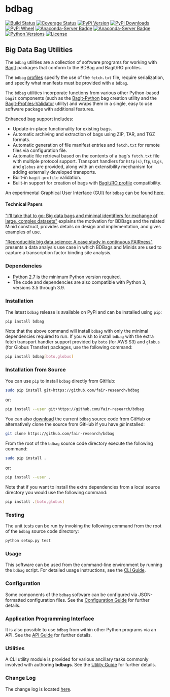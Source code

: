 # bdbag
[![Build Status](https://app.travis-ci.com/fair-research/bdbag.svg)](https://app.travis-ci.com/fair-research/bdbag)
[![Coverage Status](https://coveralls.io/repos/github/fair-research/bdbag/badge.svg?branch=master)](https://coveralls.io/github/fair-research/bdbag?branch=master)
[![PyPi Version](https://img.shields.io/pypi/v/bdbag.svg)](https://pypi.python.org/pypi/bdbag)
[![PyPi Downloads](https://img.shields.io/pypi/dm/bdbag)](https://pypistats.org/packages/bdbag)
[![PyPi Wheel](https://img.shields.io/pypi/wheel/bdbag.svg)](https://pypi.python.org/pypi/bdbag)
[![Anaconda-Server Badge](https://anaconda.org/conda-forge/bdbag/badges/version.svg)](https://anaconda.org/conda-forge/bdbag)
[![Anaconda-Server Badge](https://anaconda.org/conda-forge/bdbag/badges/downloads.svg)](https://anaconda.org/conda-forge/bdbag)
[![Python Versions](https://img.shields.io/pypi/pyversions/bdbag.svg)](https://pypi.python.org/pypi/bdbag)
[![License](https://img.shields.io/pypi/l/bdbag.svg)](http://www.apache.org/licenses/LICENSE-2.0)

## Big Data Bag Utilities

The `bdbag` utilities are a collection of software programs for working with
[BagIt](https://datatracker.ietf.org/doc/draft-kunze-bagit/) packages that conform to the BDBag and Bagit/RO profiles.

The `bdbag` [profiles](https://github.com/fair-research/bdbag/tree/master/profiles) specify the use of the `fetch.txt` 
file, require serialization, and specify what manifests must be provided with a `bdbag`.

The `bdbag` utilities incorporate functions from various other Python-based `bagit` components (such as the
[Bagit-Python](https://github.com/LibraryOfCongress/bagit-python) bag creation utility and the
[Bagit-Profiles-Validator](https://github.com/ruebot/bagit-profiles)
utility) and wraps them in a single, easy to use software package with additional features.

Enhanced bag support includes:

* Update-in-place functionality for existing bags.
* Automatic archiving and extraction of bags using ZIP, TAR, and TGZ formats.
* Automatic generation of file manifest entries and `fetch.txt` for remote files via configuration file.
* Automatic file retrieval based on the contents of a bag's `fetch.txt` file with multiple protocol support. Transport 
  handlers for `http(s)`,`ftp`,`s3`,`gs`, and `globus` are provided, along with an extensibility mechanism for adding 
  externally developed transports.  
* Built-in `bagit-profile` validation.
* Built-in support for creation of bags with [Bagit/RO profile](https://github.com/ResearchObject/bagit-ro) compatibility.

An experimental Graphical User Interface (GUI) for `bdbag` can be found [here](https://github.com/fair-research/bdbag_gui).

#### Technical Papers

["I'll take that to go: Big data bags and minimal identifiers for exchange of large, complex datasets"](https://zenodo.org/record/820878) explains the motivation for BDBags and the related Minid construct, provides details on design and implementation, and gives examples of use. 

["Reproducible big data science: A case study in continuous FAIRness"](https://www.biorxiv.org/content/early/2018/02/27/268755) presents a data analysis use case in which BDBags and Minids are used to capture a transcription factor binding site analysis.

### Dependencies

* [Python 2.7](https://www.python.org/downloads/release/python-27/) is the minimum Python version required.
* The code and dependencies are also compatible with Python 3, versions 3.5 through 3.9.

### Installation
The latest `bdbag` release is available on PyPi and can be installed using `pip`:

```sh
pip install bdbag
```

Note that the above command will install `bdbag` with only the minimal dependencies required to run.
If you wish to install `bdbag` with the extra fetch transport handler support provided by `boto` (for AWS S3)
and `globus` (for Globus Transfer) packages, use the following command:
```sh
pip install bdbag[boto,globus]
```

### Installation from Source
You can use `pip` to install `bdbag` directly from GitHub:

```sh
sudo pip install git+https://github.com/fair-research/bdbag
```
or:
```sh
pip install --user git+https://github.com/fair-research/bdbag
```

You can also [download](https://github.com/fair-research/bdbag/archive/master.zip) the current `bdbag` source code from GitHub or
alternatively clone the source from GitHub if you have *git* installed:

```sh
git clone https://github.com/fair-research/bdbag
```
From the root of the `bdbag` source code directory execute the following command:
```sh
sudo pip install .
```
or:
```sh
pip install --user .
```
Note that if you want to install the extra dependencies from a local source directory you would use the following command:
```sh
pip install .[boto,globus]
```

### Testing
The unit tests can be run by invoking the following command from the root of the `bdbag` source code directory:
```sh
python setup.py test
```

### Usage

This software can be used from the command-line environment by running the `bdbag` script.  For detailed usage
instructions, see the [CLI Guide](./doc/cli.md).

### Configuration

Some components of the `bdbag` software can be configured via JSON-formatted configuration files.
See the [Configuration Guide](./doc/config.md) for further details.

### Application Programming Interface

It is also possible to use `bdbag` from within other Python programs via an API.
See the [API Guide](./doc/api.md) for further details.

### Utilities

A CLI utility module is provided for various ancillary tasks commonly involved with authoring **bdbags**.
See the [Utility Guide](./doc/utils.md) for further details.

### Change Log

The change log is located [here](CHANGELOG.md).
